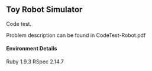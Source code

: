 ## Toy Robot Simulator

Code test.

Problem description can be found in CodeTest-Robot.pdf

#### Environment Details

Ruby 1.9.3
RSpec 2.14.7

